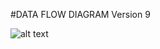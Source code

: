 #DATA FLOW DIAGRAM 
Version 9

![alt text](https://cloud.githubusercontent.com/assets/16868664/19192904/83e3a89a-8c6d-11e6-83cf-b0029b0e7679.png)

